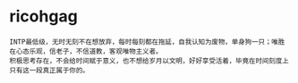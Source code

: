 # ricohgag
	INTP最低级，无时无刻不在想放弃，每时每刻都在拖延，自我认知为废物，单身狗一只；唯胜在心态乐观，信老子，不信道教，客观唯物主义者。
	积极思考存在，不会给时间赋于意义，也不想给岁月以文明，好好享受活着，毕竟在时间刻度上只有这一段真正属于你的。